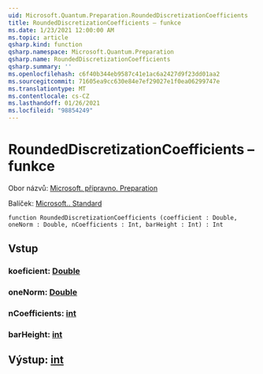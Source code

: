 ```yaml
---
uid: Microsoft.Quantum.Preparation.RoundedDiscretizationCoefficients
title: RoundedDiscretizationCoefficients – funkce
ms.date: 1/23/2021 12:00:00 AM
ms.topic: article
qsharp.kind: function
qsharp.namespace: Microsoft.Quantum.Preparation
qsharp.name: RoundedDiscretizationCoefficients
qsharp.summary: ''
ms.openlocfilehash: c6f40b344eb9587c41e1ac6a2427d9f23dd01aa2
ms.sourcegitcommit: 71605ea9cc630e84e7ef29027e1f0ea06299747e
ms.translationtype: MT
ms.contentlocale: cs-CZ
ms.lasthandoff: 01/26/2021
ms.locfileid: "98854249"
---
```

# <a name="roundeddiscretizationcoefficients-function"></a>RoundedDiscretizationCoefficients – funkce

Obor názvů: [Microsoft. přípravno. Preparation](xref:Microsoft.Quantum.Preparation)

Balíček: [Microsoft.. Standard](https://nuget.org/packages/Microsoft.Quantum.Standard)




```qsharp
function RoundedDiscretizationCoefficients (coefficient : Double, oneNorm : Double, nCoefficients : Int, barHeight : Int) : Int
```


## <a name="input"></a>Vstup

### <a name="coefficient--double"></a>koeficient: [Double](xref:microsoft.quantum.lang-ref.double)




### <a name="onenorm--double"></a>oneNorm: [Double](xref:microsoft.quantum.lang-ref.double)




### <a name="ncoefficients--int"></a>nCoefficients: [int](xref:microsoft.quantum.lang-ref.int)




### <a name="barheight--int"></a>barHeight: [int](xref:microsoft.quantum.lang-ref.int)





## <a name="output--int"></a>Výstup: [int](xref:microsoft.quantum.lang-ref.int)

